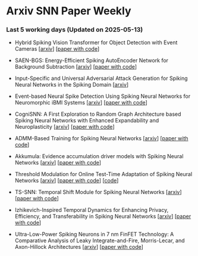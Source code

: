 # Arxiv SNN Paper Weekly


 ### **Last 5 working days (Updated on 2025-05-13)** 


- Hybrid Spiking Vision Transformer for Object Detection with Event Cameras [[arxiv](https://arxiv.org/abs/2505.07715)] [[paper with code](https://paperswithcode.com/paper/hybrid-spiking-vision-transformer-for-object)]

- SAEN-BGS: Energy-Efficient Spiking AutoEncoder Network for Background Subtraction [[arxiv](https://arxiv.org/abs/2505.07336)] [[paper with code](https://paperswithcode.com/paper/saen-bgs-energy-efficient-spiking-autoencoder)]

- Input-Specific and Universal Adversarial Attack Generation for Spiking Neural Networks in the Spiking Domain [[arxiv](https://arxiv.org/abs/2505.06299)]

- Event-based Neural Spike Detection Using Spiking Neural Networks for Neuromorphic iBMI Systems [[arxiv](https://arxiv.org/abs/2505.06544)] [[paper with code](https://paperswithcode.com/paper/event-based-neural-spike-detection-using)]

- CogniSNN: A First Exploration to Random Graph Architecture based Spiking Neural Networks with Enhanced Expandability and Neuroplasticity [[arxiv](https://arxiv.org/abs/2505.05992)] [[paper with code](https://paperswithcode.com/paper/cognisnn-a-first-exploration-to-random-graph)]

- ADMM-Based Training for Spiking Neural Networks [[arxiv](https://arxiv.org/abs/2505.05527)] [[paper with code](https://paperswithcode.com/paper/admm-based-training-for-spiking-neural)]

- Akkumula: Evidence accumulation driver models with Spiking Neural Networks [[arxiv](https://arxiv.org/abs/2505.05489)] [[paper with code](https://paperswithcode.com/paper/akkumula-evidence-accumulation-driver-models)]

- Threshold Modulation for Online Test-Time Adaptation of Spiking Neural Networks [[arxiv](https://arxiv.org/abs/2505.05375)] [[paper with code](https://paperswithcode.com/paper/threshold-modulation-for-online-test-time)] [[code](https://github.com/nneurotransmitterr/tm-otta-snn)]

- TS-SNN: Temporal Shift Module for Spiking Neural Networks [[arxiv](https://arxiv.org/abs/2505.04165)] [[paper with code](https://paperswithcode.com/paper/ts-snn-temporal-shift-module-for-spiking)]

- Izhikevich-Inspired Temporal Dynamics for Enhancing Privacy, Efficiency, and Transferability in Spiking Neural Networks [[arxiv](https://arxiv.org/abs/2505.04034)] [[paper with code](https://paperswithcode.com/paper/izhikevich-inspired-temporal-dynamics-for)]

- Ultra-Low-Power Spiking Neurons in 7 nm FinFET Technology: A Comparative Analysis of Leaky Integrate-and-Fire, Morris-Lecar, and Axon-Hillock Architectures [[arxiv](https://arxiv.org/abs/2505.03764)] [[paper with code](https://paperswithcode.com/paper/ultra-low-power-spiking-neurons-in-7-nm)]


